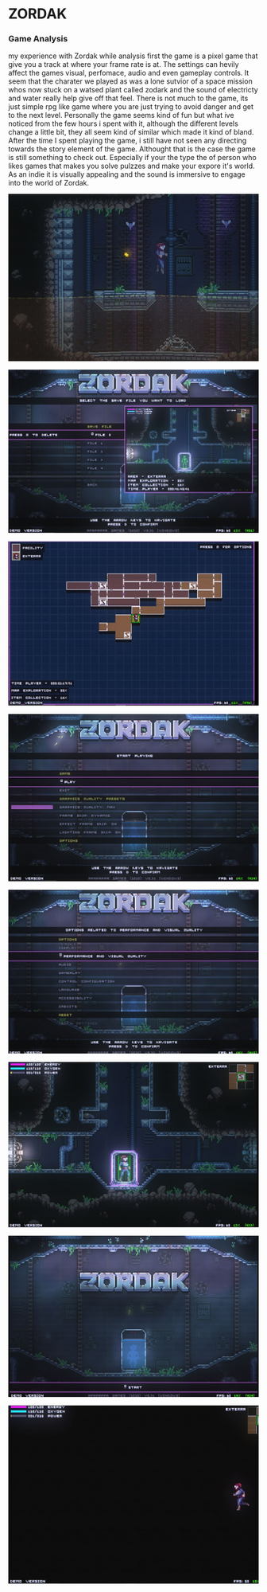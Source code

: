 # ZORDAK

### Game Analysis
my experience with Zordak while analysis first the game is a pixel game that give you a track at where your frame rate is at. The settings can hevily affect the games visual, perfomace, audio and even gameplay controls. It seem that the charater we played as was a lone sutvior of a space mission whos now stuck on a watsed plant called zodark and the sound of electricty and water really help give off  that feel. There is not much to the game, its just simple rpg like game where you are just trying to avoid danger and get to the next level. Personally the game seems kind of fun but what ive noticed from the few hours i spent with it, although the different levels change a little bit, they all seem kind of similar which made it kind of bland. After the time I spent playing the game, i still have not seen any directing towards the story element of the game. Althought that is the case the game is still something to check out. Especially if your the type the of person who likes games that makes you solve pulzzes and make your expore it's world. As an indie it is visually appealing and the sound is immersive to engage into the world of Zordak.

![jump](images/jump.JPG)

![loadsave](images/loadsave.JPG)

![map](images/map.JPG)

![settings](images/settings.JPG)

![settings1](images/settings1.JPG)

![shot](images/shot.JPG)

![start](images/start.JPG)

![transition](images/transition.JPG)

[](images/.JPG)

[](images/.JPG)

[](images/.JPG)

[](images/.JPG)

[](images/.JPG)
